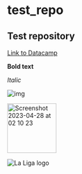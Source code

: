 # test_repo
## Test repository

[Link to Datacamp](https://campus.datacamp.com/courses/github-concepts/introduction-to-github)

**Bold text**

*Italic*

![img](https://user-images.githubusercontent.com/108556842/235365074-783ce83a-dc16-453e-89fb-630ce7a7ee17.png)


<img width="113" alt="Screenshot 2023-04-28 at 02 10 23" src="https://user-images.githubusercontent.com/108556842/235365191-e61d3f20-155b-43d8-ba7e-2a49b912dd13.png">

![La Liga logo](https://assets.laliga.com/assets/logos/laliga-v/laliga-v-300x300.jpg)
